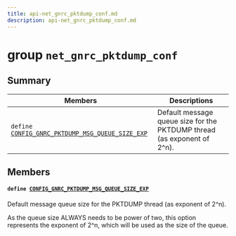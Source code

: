 ```yaml
---
title: api-net_gnrc_pktdump_conf.md
description: api-net_gnrc_pktdump_conf.md
---
```

# group `net_gnrc_pktdump_conf` 

## Summary

 Members                        | Descriptions                                
--------------------------------|---------------------------------------------
`define `[`CONFIG_GNRC_PKTDUMP_MSG_QUEUE_SIZE_EXP`](#group__net__gnrc__pktdump__conf_1gac64430e450e30907c6b6a22d6b1519fb)            | Default message queue size for the PKTDUMP thread (as exponent of 2^n).

## Members

#### `define `[`CONFIG_GNRC_PKTDUMP_MSG_QUEUE_SIZE_EXP`](#group__net__gnrc__pktdump__conf_1gac64430e450e30907c6b6a22d6b1519fb) 

Default message queue size for the PKTDUMP thread (as exponent of 2^n).

As the queue size ALWAYS needs to be power of two, this option represents the exponent of 2^n, which will be used as the size of the queue.

